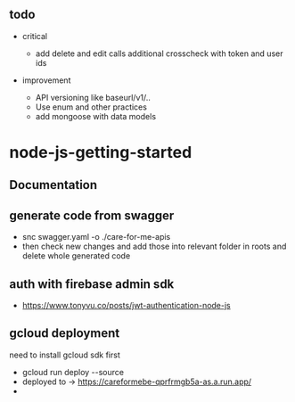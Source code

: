 ## todo
- critical
  - add delete and edit calls additional crosscheck with token and user ids

- improvement
    - API versioning like baseurl/v1/..
    - Use enum and other practices
    - add mongoose with data models


# node-js-getting-started

## Documentation

## generate code from swagger
- snc swagger.yaml -o ./care-for-me-apis
- then check new changes and add those into relevant folder in roots and delete whole generated code

## auth with firebase admin sdk
- https://www.tonyvu.co/posts/jwt-authentication-node-js

## gcloud deployment
need to install gcloud sdk first

- gcloud run deploy --source
- deployed to -> https://careformebe-qprfrmgb5a-as.a.run.app/
- 
